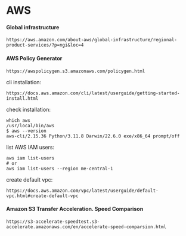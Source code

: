 # AWS
#### Global infrastructure
```
https://aws.amazon.com/about-aws/global-infrastructure/regional-product-services/?p=ngi&loc=4
```
#### AWS Policy Generator
```
https://awspolicygen.s3.amazonaws.com/policygen.html
```
cli installation:
```
https://docs.aws.amazon.com/cli/latest/userguide/getting-started-install.html
```
check installation:
```
which aws
/usr/local/bin/aws 
$ aws --version
aws-cli/2.15.36 Python/3.11.8 Darwin/22.6.0 exe/x86_64 prompt/off
```
list AWS IAM users:
```
aws iam list-users
# or
aws iam list-users --region me-central-1
```
create default vpc:
```
https://docs.aws.amazon.com/vpc/latest/userguide/default-vpc.html#create-default-vpc
```

#### Amazon S3 Transfer Acceleration. Speed Comparison
```
https://s3-accelerate-speedtest.s3-accelerate.amazonaws.com/en/accelerate-speed-comparsion.html
```
